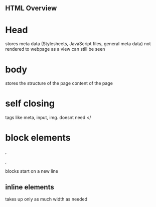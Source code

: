 ## HTML Overview

# Head
stores meta data
(Stylesheets, JavaScript files, general meta data)
not rendered to webpage as a view
can still be seen

# body
stores the structure of the page
content of the page

# self closing
tags like meta, input, img. doesnt need </

# block elements
<div>, <p>, <article>
blocks start on a new line

# inline elements
<span>
takes up only as much width as needed